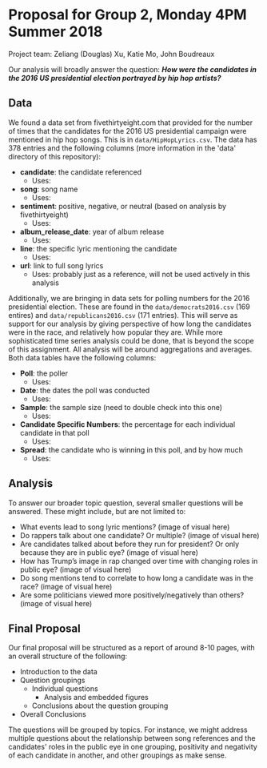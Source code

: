 # Proposal for Group 2, Monday 4PM Summer 2018
Project team: Zeliang (Douglas) Xu, Katie Mo, John Boudreaux

Our analysis will broadly answer the question: *__How were the candidates in the 2016 US presidential election portrayed by hip hop artists?__*

## __Data__

We found a data set from fivethirtyeight.com that provided for the number of times that the candidates for the 2016 US presidential campaign were mentioned in hip hop songs. This is in `data/HipHopLyrics.csv`. The data has 378 entries and the following columns (more information in the 'data' directory of this repository):
* __candidate__: the candidate referenced
  * Uses:
* __song__: song name
  * Uses:
* __sentiment__: positive, negative, or neutral (based on analysis by fivethirtyeight)
  * Uses:
* __album_release_date__: year of album release
  * Uses:
* __line__: the specific lyric mentioning the candidate
  * Uses:
* __url__: link to full song lyrics
  * Uses: probably just as a reference, will not be used actively in this analysis

Additionally, we are bringing in data sets for polling numbers for the 2016 presidential election. These are found in the `data/democrats2016.csv` (169 entires) and `data/republicans2016.csv` (171 entries). This will serve as support for our analysis by giving perspective of how long the candidates were in the race, and relatively how popular they are. While more sophisticated time series analysis could be done, that is beyond the scope of this assignment. All analysis will be around aggregations and averages. Both data tables have the following columns:
* __Poll__: the poller
  * Uses:
* __Date__: the dates the poll was conducted
  * Uses:
* __Sample__: the sample size (need to double check into this one)
  * Uses:
* __Candidate Specific Numbers__: the percentage for each individual candidate in that poll
  * Uses:
* __Spread__: the candidate who is winning in this poll, and by how much
  * Uses:

## __Analysis__

To answer our broader topic question, several smaller questions will be answered. These might include, but are not limited to:

* What events lead to song lyric mentions?
(image of visual here)
* Do rappers talk about one candidate? Or multiple?
(image of visual here)
* Are candidates talked about before they run for president? Or only because they are in public eye?
(image of visual here)
* How has Trump’s image in rap changed over time with changing roles in public eye?
(image of visual here)
* Do song mentions tend to correlate to how long a candidate was in the race?
(image of visual here)
* Are some politicians viewed more positively/negatively than others?
(image of visual here)

## __Final Proposal__

Our final proposal will be structured as a report of around 8-10 pages, with an overall structure of the following:
* Introduction to the data
* Question groupings
  * Individual questions
    * Analysis and embedded figures
  * Conclusions about the question grouping
* Overall Conclusions

The questions will be grouped by topics. For instance, we might address multiple questions about the relationship between song references and the candidates' roles in the public eye in one grouping, positivity and negativity of each candidate in another, and other groupings as make sense.
